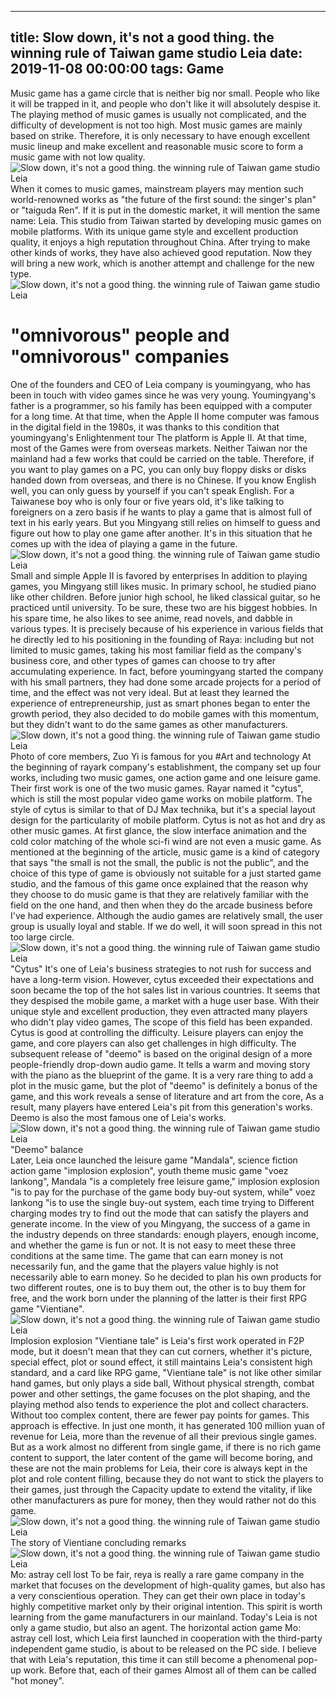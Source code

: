 
---
title: Slow down, it's not a good thing. the winning rule of Taiwan game studio Leia
date: 2019-11-08 00:00:00
tags:  Game
---
Music game has a game circle that is neither big nor small. People who like it will be trapped in it, and people who don't like it will absolutely despise it. The playing method of music games is usually not complicated, and the difficulty of development is not too high. Most music games are mainly based on strike. Therefore, it is only necessary to have enough excellent music lineup and make excellent and reasonable music score to form a music game with not low quality.
![Slow down, it's not a good thing. the winning rule of Taiwan game studio Leia](c88c893ba3514daaa07a04808053375e.jpg)
When it comes to music games, mainstream players may mention such world-renowned works as "the future of the first sound: the singer's plan" or "taiguda Ren". If it is put in the domestic market, it will mention the same name: Leia. This studio from Taiwan started by developing music games on mobile platforms. With its unique game style and excellent production quality, it enjoys a high reputation throughout China. After trying to make other kinds of works, they have also achieved good reputation. Now they will bring a new work, which is another attempt and challenge for the new type.
![Slow down, it's not a good thing. the winning rule of Taiwan game studio Leia](73692cba8b534d6592d7f8597faba1e2.jpg)
#  "omnivorous" people and "omnivorous" companies
One of the founders and CEO of Leia company is youmingyang, who has been in touch with video games since he was very young. Youmingyang's father is a programmer, so his family has been equipped with a computer for a long time. At that time, when the Apple II home computer was famous in the digital field in the 1980s, it was thanks to this condition that youmingyang's Enlightenment tour The platform is Apple II.
At that time, most of the Games were from overseas markets. Neither Taiwan nor the mainland had a few works that could be carried on the table. Therefore, if you want to play games on a PC, you can only buy floppy disks or disks handed down from overseas, and there is no Chinese. If you know English well, you can only guess by yourself if you can't speak English. For a Taiwanese boy who is only four or five years old, it's like talking to foreigners on a zero basis if he wants to play a game that is almost full of text in his early years. But you Mingyang still relies on himself to guess and figure out how to play one game after another. It's in this situation that he comes up with the idea of playing a game in the future.
![Slow down, it's not a good thing. the winning rule of Taiwan game studio Leia](e16ae4d713844d82b1eb46894b129041.jpg)
Small and simple Apple II is favored by enterprises
In addition to playing games, you Mingyang still likes music. In primary school, he studied piano like other children. Before junior high school, he liked classical guitar, so he practiced until university. To be sure, these two are his biggest hobbies. In his spare time, he also likes to see anime, read novels, and dabble in various types.
It is precisely because of his experience in various fields that he directly led to his positioning in the founding of Raya: including but not limited to music games, taking his most familiar field as the company's business core, and other types of games can choose to try after accumulating experience. In fact, before youmingyang started the company with his small partners, they had done some arcade projects for a period of time, and the effect was not very ideal. But at least they learned the experience of entrepreneurship, just as smart phones began to enter the growth period, they also decided to do mobile games with this momentum, but they didn't want to do the same games as other manufacturers.
![Slow down, it's not a good thing. the winning rule of Taiwan game studio Leia](49dbbaba314c490c9afa4c30139559dc.jpg)
Photo of core members, Zuo Yi is famous for you
#Art and technology
At the beginning of rayark company's establishment, the company set up four works, including two music games, one action game and one leisure game. Their first work is one of the two music games. Rayar named it "cytus", which is still the most popular video game works on mobile platform. The style of cytus is similar to that of DJ Max technika, but it's a special layout design for the particularity of mobile platform. Cytus is not as hot and dry as other music games. At first glance, the slow interface animation and the cold color matching of the whole sci-fi wind are not even a music game.
As mentioned at the beginning of the article, music game is a kind of category that says "the small is not the small, the public is not the public", and the choice of this type of game is obviously not suitable for a just started game studio, and the famous of this game once explained that the reason why they choose to do music game is that they are relatively familiar with the field on the one hand, and then when they do the arcade business before I've had experience. Although the audio games are relatively small, the user group is usually loyal and stable. If we do well, it will soon spread in this not too large circle.
![Slow down, it's not a good thing. the winning rule of Taiwan game studio Leia](4d02e3c28931438183ee50bbb83f9d76.jpg)
"Cytus"
It's one of Leia's business strategies to not rush for success and have a long-term vision. However, cytus exceeded their expectations and soon became the top of the hot sales list in various countries. It seems that they despised the mobile game, a market with a huge user base. With their unique style and excellent production, they even attracted many players who didn't play video games, The scope of this field has been expanded.
Cytus is good at controlling the difficulty. Leisure players can enjoy the game, and core players can also get challenges in high difficulty. The subsequent release of "deemo" is based on the original design of a more people-friendly drop-down audio game. It tells a warm and moving story with the piano as the blueprint of the game. It is a very rare thing to add a plot in the music game, but the plot of "deemo" is definitely a bonus of the game, and this work reveals a sense of literature and art from the core, As a result, many players have entered Leia's pit from this generation's works. Deemo is also the most famous one of Leia's works.
![Slow down, it's not a good thing. the winning rule of Taiwan game studio Leia](eafdbea347e043059021e2c51b91f0f7.jpg)
"Deemo"
     balance   
Later, Leia once launched the leisure game "Mandala", science fiction action game "implosion explosion", youth theme music game "voez lankong", Mandala "is a completely free leisure game," implosion explosion "is to pay for the purchase of the game body buy-out system, while" voez lankong "is to use the single buy-out system, each time trying to Different charging modes try to find out the mode that can satisfy the players and generate income. In the view of you Mingyang, the success of a game in the industry depends on three standards: enough players, enough income, and whether the game is fun or not. It is not easy to meet these three conditions at the same time. The game that can earn money is not necessarily fun, and the game that the players value highly is not necessarily able to earn money. So he decided to plan his own products for two different routes, one is to buy them out, the other is to buy them for free, and the work born under the planning of the latter is their first RPG game "Vientiane".
![Slow down, it's not a good thing. the winning rule of Taiwan game studio Leia](6c802f90e5be44f0964e8699fadfbb72.jpg)
Implosion explosion
"Vientiane tale" is Leia's first work operated in F2P mode, but it doesn't mean that they can cut corners, whether it's picture, special effect, plot or sound effect, it still maintains Leia's consistent high standard, and a card like RPG game, "Vientiane tale" is not like other similar hand games, but only plays a side ball, Without physical strength, combat power and other settings, the game focuses on the plot shaping, and the playing method also tends to experience the plot and collect characters. Without too complex content, there are fewer pay points for games.
This approach is effective. In just one month, it has generated 100 million yuan of revenue for Leia, more than the revenue of all their previous single games. But as a work almost no different from single game, if there is no rich game content to support, the later content of the game will become boring, and these are not the main problems for Leia, their core is always kept in the plot and role content filling, because they do not want to stick the players to their games, just through the Capacity update to extend the vitality, if like other manufacturers as pure for money, then they would rather not do this game.
![Slow down, it's not a good thing. the winning rule of Taiwan game studio Leia](0ff183f4a64d448993f135390c8521b2.jpg)
The story of Vientiane
    concluding remarks  
![Slow down, it's not a good thing. the winning rule of Taiwan game studio Leia](eb63047e4c3247d084f569f9b1e24ad7.jpg)
Mo: astray cell lost
To be fair, reya is really a rare game company in the market that focuses on the development of high-quality games, but also has a very conscientious operation. They can get their own place in today's highly competitive market only by their original intention. This spirit is worth learning from the game manufacturers in our mainland. Today's Leia is not only a game studio, but also an agent. The horizontal action game Mo: astray cell lost, which Leia first launched in cooperation with the third-party independent game studio, is about to be released on the PC side. I believe that with Leia's reputation, this time it can still become a phenomenal pop-up work. Before that, each of their games Almost all of them can be called "hot money".